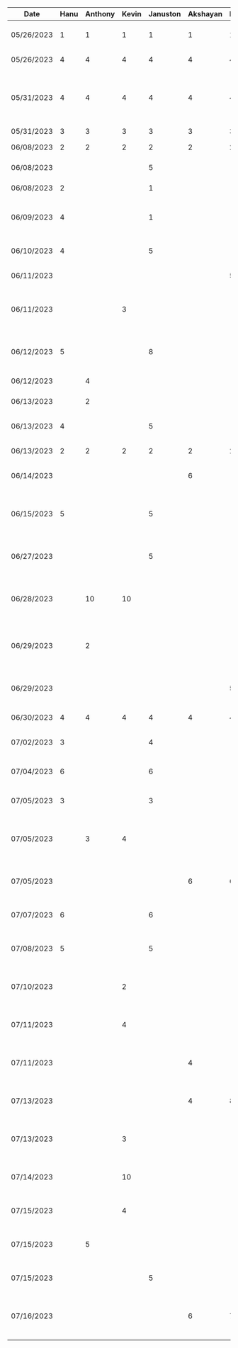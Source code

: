 | Date       | Hanu | Anthony | Kevin | Januston | Akshayan | Haris | Task                                                 |
| ---------- | ---- | ------- | ----- | -------- | -------- | ----- | ---------------------------------------------------- |
| 05/26/2023 | 1    | 1       | 1     | 1        | 1        | 1     | Initial Group Meeting / Planning                     |
| 05/26/2023 | 4    | 4       | 4     | 4        | 4        | 4     | Work On App Presentation                             |
| 05/31/2023 | 4    | 4       | 4     | 4        | 4        | 4     | Practicing App Presentation and Presenting to class  |
| 05/31/2023 | 3    | 3       | 3     | 3        | 3        | 3     | App Proposal                                         |
| 06/08/2023 | 2    | 2       | 2     | 2        | 2        | 2     | Project Setup and Init                               |
| 06/08/2023 |      |         |       | 5        |          |       | Navigation and Setup                                 |
| 06/08/2023 | 2    |         |       | 1        |          |       | Homepage UI Cleanup                                  |
| 06/09/2023 | 4    |         |       | 1        |          |       | Adding Google Button for Login and Colour Pallete    |
| 06/10/2023 | 4    |         |       | 5        |          |       | Clean Up UI and Start Google Auth                    |
| 06/11/2023 |      |         |       |          |          | 5     | Initial creation of video page                       |
| 06/11/2023 |      |         | 3     |          |          |       | Created UI for preview screen and added debug screen |
| 06/12/2023 | 5    |         |       | 8        |          |       | Start creating Firebase Authentication workflows     |
| 06/12/2023 |      | 4       |       |          |          |       | Create UI for video editor                           |
| 06/13/2023 |      | 2       |       |          |          |       | Create UI for video editor                           |
| 06/13/2023 | 4    |         |       | 5        |          |       | Finish Authentication Workflow                       |
| 06/13/2023 | 2    | 2       | 2     | 2        | 2        | 2     | Work on D2 Report                                    |
| 06/14/2023 |      |         |       |          | 6        |       | Finish Generating Page                               |
| 06/15/2023 | 5    |         |       | 5        |          |       | Finished homescreen, fixed and merged all changes    |
| 06/27/2023 |      |         |       | 5        |          |       | Research and start youtube download code             |
| 06/28/2023 |      | 10      | 10    |          |          |       | Worked on pulling video from youtube api and showing |
| 06/29/2023 |      | 2       |       |          |          |       | Worked on getting channel id from google login       |
| 06/29/2023 |      |         |       |          |          | 5     | Worked on adding permissions to app                  |
| 06/30/2023 | 4    | 4       | 4     | 4        | 4        | 4     | Work on D3 report                                    |
| 07/02/2023 | 3    |         |       | 4        |          |       | Work on Youtube Download                             |
| 07/04/2023 | 6    |         |       | 6        |          |       | Work on Youtube Download                             |
| 07/05/2023 | 3    |         |       | 3        |          |       | Work on Youtube Download                             |
| 07/05/2023 |      | 3       | 4     |          |          |       | Worked on getting channel id from google login       |
| 07/05/2023 |      |         |       |          | 6        | 6     | Worked on getting channel icon + dropdown            |
| 07/07/2023 | 6    |         |       | 6        |          |       | Work on Youtube Download                             |
| 07/08/2023 | 5    |         |       | 5        |          |       | Finish Youtube DL and Gallery Manager                |
| 07/10/2023 |      |         | 2     |          |          |       | Continued work on retrieving channel id              |
| 07/11/2023 |      |         | 4     |          |          |       | Continued work on retrieving channel id              |
| 07/11/2023 |      |         |       |          | 4        |       | Worked on retrieving most replayed part of video     |
| 07/13/2023 |      |         |       |          | 4        | 8     | Finished mp4 player on video editor page             |
| 07/13/2023 |      |         | 3     |          |          |       | Continued work on retrieving channel id              |
| 07/14/2023 |      |         | 10    |          |          |       | Continued work on retrieving channel id              |
| 07/15/2023 |      |         | 4     |          |          |       | Finished retrieving channel id                       |
| 07/15/2023 |      | 5       |       |          |          |       | Look into and start implementing text effects        |
| 07/15/2023 |      |         |       |  5       |          |       | Finish Cropping Video                                |
| 07/16/2023 |      |         |       |          |6         | 7     | Built serverless api to retrieve most watched stats  |
